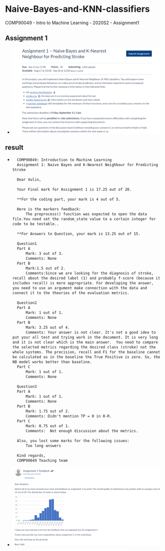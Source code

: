 # Naive-Bayes-and-KNN-classifiers
COMP90049 - Intro to Machine Learning - 2020S2 - Assignment1
## Assignment 1
- ![](./docs/1.png)

## result
- ```
    COMP90049: Introduction to Machine Learning
    Assignment 1: Naive Bayes and K-Nearest Neighbour for Predicting Stroke

    Dear Xulin,

    Your Final mark for Assignment 1 is 17.25 out of 20.

    **For the coding part, your mark is 4 out of 5. 

    Here is the markers feedback: 
        The preprocess() function was expected to open the data file.You need set the random_state value to a certain integer for code to be testable..

    **For Answers to Question, your mark is 13.25 out of 15.

    Question1
    Part A
        Mark: 3 out of 3.
        Comments: None
    Part B
        Mark:1.5 out of 2.
        Comments:Since we are looking for the diagnosis of stroke, recall about the desired label (1) and probably f-score (because it includes recall) is more appropriate. For developing the answer, you need to use an argument make connection with the data and connect it to the theories of the evaluation metrics.

    Question2
    Part A
        Mark: 1 out of 1.
        Comments: None
    Part B
        Mark: 3.25 out of 4.
        Comments: Your answer is not clear. It's not a good idea to put your all test and trying work in the document. It is very long and it is not clear which is the main answer.  You need to compare the selected metrics regarding the desired class (stroke) not the whole systems. The precision, recall and F1 for the baseline cannot be calculated as in the baseline the True Positive is zero. So, the NB model works better than baseline.
    Part C
        Mark: 1 out of 1.
        Comments: None

    Question3
    Part A
        Mark: 1 out of 1.
        Comments: None
    Part B
        Mark: 1.75 out of 2.
        Comments: Didn't mention TP = 0 in 0-R.
    Part C
        Mark: 0.75 out of 1.
        Comments:  Not enough discussion about the metrics.

    Also, you lost some marks for the following issues:
        Too long answers

    Kind regards,
    COMP90049 Teaching team 

    ```

- <img src="./docs/assignment1 feedback.png">